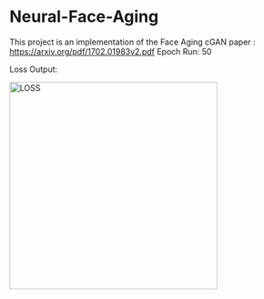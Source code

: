 # Neural-Face-Aging

This project is an implementation of the Face Aging cGAN paper : https://arxiv.org/pdf/1702.01983v2.pdf
Epoch Run: 50

Loss Output: 


<img width="365" alt="LOSS" src="https://user-images.githubusercontent.com/92500255/227761746-6be37195-d288-4c9d-8489-81cad1f7732c.png">
